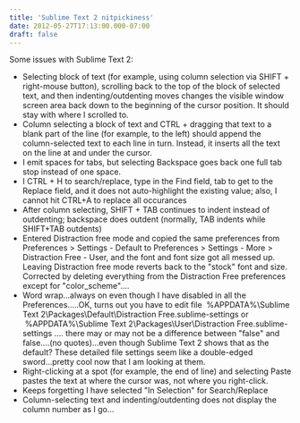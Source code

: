 ```yaml
---
title: 'Sublime Text 2 nitpickiness'
date: 2012-05-27T17:13:00.000-07:00
draft: false
---
```


Some issues with Sublime Text 2:  

*   Selecting block of text (for example, using column selection via SHIFT + right-mouse button), scrolling back to the top of the block of selected text, and then indenting/outdenting moves changes the visible window screen area back down to the beginning of the cursor position. It should stay with where I scrolled to.
*   Column selecting a block of text and CTRL + dragging that text to a blank part of the line (for example, to the left) should append the column-selected text to each line in turn. Instead, it inserts all the text on the line at and under the cursor.
*   I emit spaces for tabs, but selecting Backspace goes back one full tab stop instead of one space. 
*   I CTRL + H to search/replace, type in the Find field, tab to get to the Replace field, and it does not auto-highlight the existing value; also, I cannot hit CTRL+A to replace all occurances
*   After column selecting, SHIFT + TAB continues to indent instead of outdenting; backspace does outdent (normally, TAB indents while SHIFT+TAB outdents)
*   Entered Distraction free mode and copied the same preferences from Preferences > Settings - Default to Preferences > Settings - More > Distraction Free - User, and the font and font size got all messed up. Leaving Distraction free mode reverts back to the "stock" font and size. Corrected by deleting everything from the Distraction Free preferences except for "color\_scheme"....
*   Word wrap...always on even though I have disabled in all the Preferences.....OK, turns out you have to edit file  %APPDATA%\\Sublime Text 2\\Packages\\Default\\Distraction Free.sublime-settings or   %APPDATA%\\Sublime Text 2\\Packages\\User\\Distraction Free.sublime-settings .... there may or may not be a difference between "false" and false....(no quotes)...even though Sublime Text 2 shows that as the default? These detailed file settings seem like a double-edged sword...pretty cool now that I am looking at them.
*   Right-clicking at a spot (for example, the end of line) and selecting Paste pastes the text at where the cursor was, not where you right-click.
*   Keeps forgetting I have selected "In Selection" for Search/Replace
*   Column-selecting text and indenting/outdenting does not display the column number as I go...